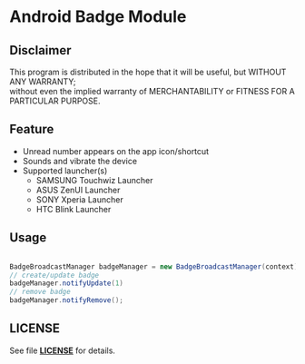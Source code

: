 Android Badge Module
====================

Disclaimer
----------
This program is distributed in the hope that it will be useful, but WITHOUT ANY WARRANTY;  
without even the implied warranty of MERCHANTABILITY or FITNESS FOR A PARTICULAR PURPOSE.  

Feature
-------
* Unread number appears on the app icon/shortcut  
* Sounds and vibrate the device
* Supported launcher(s)
  * SAMSUNG Touchwiz Launcher
  * ASUS ZenUI Launcher
  * SONY Xperia Launcher
  * HTC Blink Launcher

Usage
-----
```java  

BadgeBroadcastManager badgeManager = new BadgeBroadcastManager(context);  
// create/update badge  
badgeManager.notifyUpdate(1)  
// remove badge  
badgeManager.notifyRemove();  

```  

LICENSE
-------
See file [__LICENSE__](../master/LICENSE) for details.  